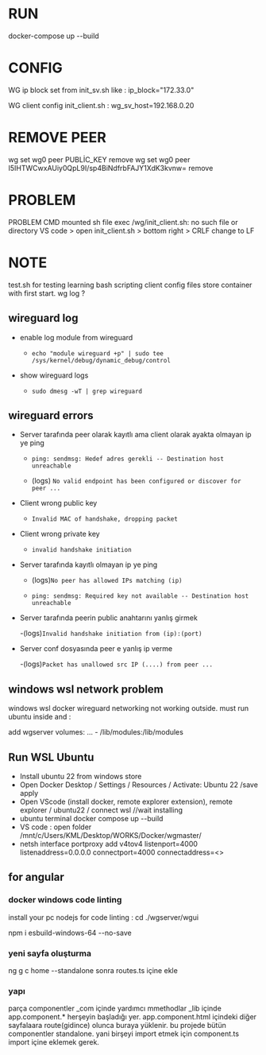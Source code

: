 # RUN
docker-compose up --build 

# CONFIG
WG ip block set from  init_sv.sh like :
ip_block="172.33.0"

WG client config init_client.sh :
wg_sv_host=192.168.0.20

# REMOVE PEER
 wg set wg0 peer PUBLİC_KEY remove
 wg set wg0 peer I5IHTWCwxAUiy0QpL9I/sp4BiNdfrbFAJY1XdK3kvnw= remove

# PROBLEM
PROBLEM CMD mounted sh file 
exec /wg/init_client.sh: no such file or directory
VS code > open init_client.sh  > bottom right > CRLF change to LF

# NOTE
test.sh for testing learning  bash scripting
client config files store container with first start.
wg log ?


## wireguard log
- enable log module from wireguard 

  - `echo "module wireguard +p" | sudo tee /sys/kernel/debug/dynamic_debug/control` 
- show wireguard logs

  - `sudo dmesg -wT | grep wireguard` 
## wireguard errors
- Server tarafında peer olarak kayıtlı ama client olarak ayakta olmayan ip ye ping 

  - `ping: sendmsg: Hedef adres gerekli -- Destination host unreachable`

  - (logs) `No valid endpoint has been configured or discover for peer ... `
- Client wrong public key

   - `Invalid MAC of handshake, dropping packet`
- Client wrong private key

  - `invalid handshake initiation`
- Server tarafında kayıtlı olmayan ip ye ping

  - (logs)`No peer has allowed IPs matching (ip)`

  - `ping: sendmsg: Required key not available -- Destination host unreachable`

- Server tarafında peerin public anahtarını yanlış girmek

  -(logs)`Invalid handshake initiation from (ip):(port)`

- Server conf dosyasında peer e yanlış ip verme

  -(logs)`Packet has unallowed src IP (....) from peer ...`
## windows wsl network problem
windows wsl docker wireguard networking not working outside.
must run ubuntu inside and :

 add wgserver 
     volumes:
      ...
      - /lib/modules:/lib/modules


##  Run WSL Ubuntu 
- Install ubuntu 22 from windows store 
- Open Docker Desktop / Settings / Resources / Activate: Ubuntu 22 /save apply
- Open VScode (install docker, remote explorer extension), remote explorer / ubuntu22  / connect wsl //wait installing
- ubuntu terminal docker compose up --build
- VS code : open folder  /mnt/c/Users/KML/Desktop/WORKS/Docker/wgmaster/ 
- netsh interface portproxy add v4tov4 listenport=4000 listenaddress=0.0.0.0 connectport=4000 connectaddress=<<ubuntu wsl ip addr>>

## for angular  
### docker windows code linting
install your pc nodejs for code linting :
cd ./wgserver/wgui

npm  i esbuild-windows-64 --no-save
### yeni sayfa oluşturma
ng g c home --standalone
sonra routes.ts içine ekle

### yapı
parça componentler _com içinde
yardımcı mmethodlar _lib içinde
app.component.* herşeyin başladığı yer.
app.component.html içindeki <router-outlet> diğer sayfalaara route(gidince) olunca  buraya yüklenir.
bu projede bütün componentler standalone. yani birşeyi import etmek için component.ts import içine eklemek gerek.
